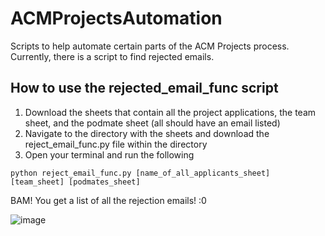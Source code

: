 # ACMProjectsAutomation
Scripts to help automate certain parts of the ACM Projects process. Currently, there is a script to find rejected emails.

## How to use the rejected_email_func script
1. Download the sheets that contain all the project applications, the team sheet, and the podmate sheet (all should have an email listed)
2. Navigate to the directory with the sheets and download the reject_email_func.py file within the directory
3. Open your terminal and run the following
```
python reject_email_func.py [name_of_all_applicants_sheet] [team_sheet] [podmates_sheet]
```

BAM! You get a list of all the rejection emails! :0

![image](https://github.com/Neniflight/ACMProjectsAutomation/assets/96843411/af4a50f0-e3d1-4204-8900-f4e3477a6c30)
